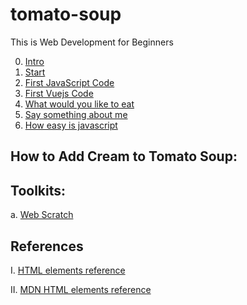 # tomato-soup
This is Web Development for Beginners

0. [Intro](./intro/README.md)
1. [Start](./start/README.md)
2. [First JavaScript Code](./firstCode/README.md)
3. [First Vuejs Code](./firstVueJsCode/README.md)
4. [What would you like to eat](./what_would_you_like_to_eat/README.md)
5. [Say something about me](./say_something_about_me/README.md)
6. [How easy is javascript](./how_easy_is_javascript/README.md)

## How to Add Cream to Tomato Soup:

## Toolkits:

a. [Web Scratch](./webScratch/README.md)

## References

I. [HTML elements reference](./HTML_elements_reference/README.md)

II. [MDN HTML elements reference](https://developer.mozilla.org/en-US/docs/Web/HTML/Element)